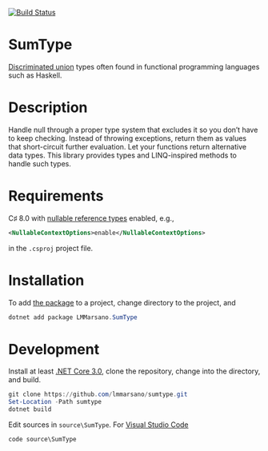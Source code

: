 [![Build Status](https://dev.azure.com/lmmarsano/sumtype/_apis/build/status/sumtype-CI?branchName=develop)](https://dev.azure.com/lmmarsano/sumtype/_build/latest?definitionId=2&branchName=develop)
# SumType
[Discriminated union][tagged-union] types often found in functional programming languages such as Haskell.

# Description
Handle null through a proper type system that excludes it so you don’t have to keep checking.
Instead of throwing exceptions, return them as values that short-circuit further evaluation.
Let your functions return alternative data types.
This library provides types and LINQ-inspired methods to handle such types.

# Requirements
C♯ 8.0 with [nullable reference types][nullable] enabled, e.g.,
```xml
<NullableContextOptions>enable</NullableContextOptions>
```
in the `.csproj` project file.

# Installation
To add [the package][nuget] to a project, change directory to the project, and
```powershell
dotnet add package LMMarsano.SumType
```

# Development
Install at least [.NET Core 3.0][dotnet], clone the repository, change into the directory, and build.
```PowerShell
git clone https://github.com/lmmarsano/sumtype.git
Set-Location -Path sumtype
dotnet build
```
Edit sources in `source\SumType`.
For [Visual Studio Code][vscode]
```PowerShell
code source\SumType
```

[tagged-union]: https://en.wikipedia.org/wiki/Tagged_union
[nullable]: https://docs.microsoft.com/en-us/dotnet/csharp/nullable-references
[nuget]: https://www.nuget.org/packages/LMMarsano.SumType/
[dotnet]: https://dotnet.microsoft.com/download/dotnet-core/3.0
[vscode]: https://code.visualstudio.com/
